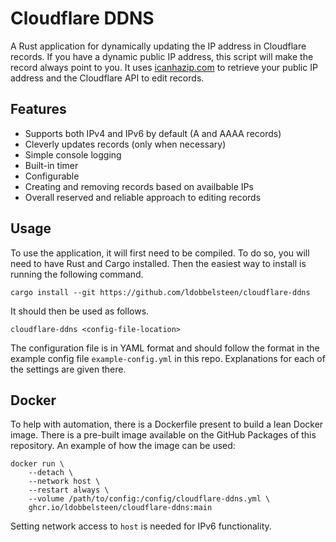 # Cloudflare DDNS

A Rust application for dynamically updating the IP address in Cloudflare records. If you have a dynamic public IP address, this script will make the record always point to you. It uses [icanhazip.com](https://icanhazip.com/) to retrieve your public IP address and the Cloudflare API to edit records.

## Features

- Supports both IPv4 and IPv6 by default (A and AAAA records)
- Cleverly updates records (only when necessary)
- Simple console logging
- Built-in timer
- Configurable
- Creating and removing records based on availbable IPs
- Overall reserved and reliable approach to editing records

## Usage

To use the application, it will first need to be compiled. To do so, you will need to have Rust and Cargo installed. Then the easiest way to install is running the following command.

```
cargo install --git https://github.com/ldobbelsteen/cloudflare-ddns
```

It should then be used as follows.

```
cloudflare-ddns <config-file-location>
```

The configuration file is in YAML format and should follow the format in the example config file `example-config.yml` in this repo. Explanations for each of the settings are given there.

## Docker

To help with automation, there is a Dockerfile present to build a lean Docker image. There is a pre-built image available on the GitHub Packages of this repository. An example of how the image can be used:

```
docker run \
    --detach \
    --network host \
    --restart always \
    --volume /path/to/config:/config/cloudflare-ddns.yml \
    ghcr.io/ldobbelsteen/cloudflare-ddns:main
```

Setting network access to `host` is needed for IPv6 functionality.
